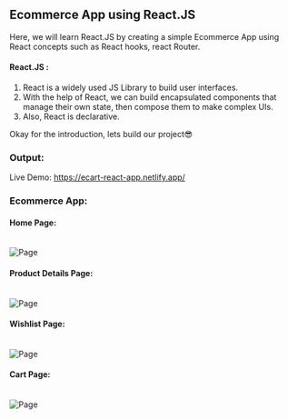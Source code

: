 ##  Ecommerce App using React.JS

Here, we will learn React.JS by creating a simple Ecommerce App using React concepts such as React hooks, react Router.


#### React.JS :
1. React is a widely used JS Library to build user interfaces.
2. With the help of React, we can build encapsulated components that manage their own state, then compose them to make complex UIs.
3. Also, React is declarative.

Okay for the introduction, lets build our project😎



### Output:
Live Demo: https://ecart-react-app.netlify.app/

### Ecommerce App:

#### Home Page:

<br/>

<img src="https://github.com/shanolhere/Hacktoberfest-2022/blob/main/React/Ecommerce-App/assets/ecart.png" alt="Page">

<br/>

#### Product Details Page:
<br/>

<img src="https://github.com/shanolhere/Hacktoberfest-2022/blob/main/React/Ecommerce-App/assets/ecart-product.png" alt="Page">

<br/>

#### Wishlist Page:
<br/>

<img src="https://github.com/shanolhere/Hacktoberfest-2022/blob/main/React/Ecommerce-App/assets/ecart-wishlistPage.png" alt="Page">

<br/>

#### Cart Page:
<br/>

<img src="https://github.com/shanolhere/Hacktoberfest-2022/blob/main/React/Ecommerce-App/assets/ecart-cartPage.png" alt="Page">

<br/>
